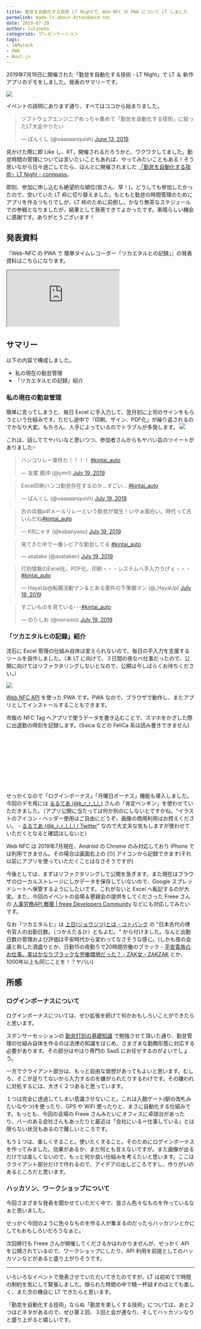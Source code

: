 ```yaml
---
title: 勤怠を自動化する技術 LT Nightで、Web-NFC の PWA について LT しました
permalink: made-lt-about-Attendance-tec
date: 2019-07-20
author: lulzneko
categories: プレゼンテーション
tags:
- JAMstack
- PWA
- Nuxt.js
---
```


2019年7月19日に開催された「勤怠を自動化する技術 - LT Night」で LT ＆ 新作アプリのデモをしました。発表のサマリーです。

![](/articles/assets/lulzneko/develop/develop.jpg)


イベントの説明にあります通り、すべてはココから始まりました。
<blockquote class="twitter-tweet"><p lang="ja" dir="ltr">ソフトウェアエンジニアめっちゃ集めて「勤怠を自動化する技術」に絞ったLT大会やりたい</p>&mdash; ばんくし (@vaaaaanquish) <a href="https://twitter.com/vaaaaanquish/status/1138981053660483584?ref_src=twsrc%5Etfw">June 13, 2019</a></blockquote> <script async src="https://platform.twitter.com/widgets.js" charset="utf-8"></script>

見かけた際に即 Like し、RT。開催されるだろうかと、ワクワクしてました。勤怠時間の管理については言いたいこともあれば、やってみたいこともある！そう思いながら日々過ごしてたら、ほんとに開催されました [「勤怠を自動化する技術」LT Night - connpass](https://connpass.com/event/135463/)。

即刻、参加に申し込むも絶望的な順位(皆さん、早！)。どうしても参加したかったので、空いていた LT 枠に切り替えました。もともと勤怠の時間管理のためにアプリを作るつもりでしが、LT 枠のために前倒し。かなり無茶なスケジュールでの参戦となりましたが、結果として発表できてよかったです。素晴らしい機会に感謝です。ありがとうございます！



## 発表資料
『Web-NFC の PWA で 簡単タイムレコーダー「ツカエタルヒの記録」』の発表資料はこちらになります。
<div class="slide"><iframe src="https://riotz.works/slides/2019-attendance-tech-lt"></iframe></div>


## サマリー
以下の内容で構成しました。
- 私の現在の勤怠管理
- 「ツカエタルヒの記録」紹介


### 私の現在の勤怠管理
簡単に言ってしまうと、毎日 Excel に手入力して、翌月初に上司のサインをもらうという仕組みです。ただし途中で「印刷、サイン、PDF化」が繰り返されるのでかなり大変。もちろん、人手によっているのでトラブルが多発します。
![](/articles/assets/lulzneko/presentation/attendance-lt/01-001.png)

これは、話しててヤバいなと思いつつ、参加者さんからもヤバい旨のツイートがありました💦

<blockquote class="twitter-tweet"><p lang="ja" dir="ltr">ハンコリレー案件だ！！！！ <a href="https://twitter.com/hashtag/kintai_auto?src=hash&amp;ref_src=twsrc%5Etfw">#kintai_auto</a></p>&mdash; 友尾 鏡沖 (@ymrl) <a href="https://twitter.com/ymrl/status/1152172144291303424?ref_src=twsrc%5Etfw">July 19, 2019</a></blockquote> <script async src="https://platform.twitter.com/widgets.js" charset="utf-8"></script>

<blockquote class="twitter-tweet"><p lang="ja" dir="ltr">Excel印刷ハンコ勤怠存在するのか…すごい… <a href="https://twitter.com/hashtag/kintai_auto?src=hash&amp;ref_src=twsrc%5Etfw">#kintai_auto</a></p>&mdash; ばんくし (@vaaaaanquish) <a href="https://twitter.com/vaaaaanquish/status/1152172242307915777?ref_src=twsrc%5Etfw">July 19, 2019</a></blockquote> <script async src="https://platform.twitter.com/widgets.js" charset="utf-8"></script>

<blockquote class="twitter-tweet"><p lang="ja" dir="ltr">古の兵器pdfメールリレーという勤怠が発生！いやぁ面白い。時代って古いんだね<a href="https://twitter.com/hashtag/kintai_auto?src=hash&amp;ref_src=twsrc%5Etfw">#kintai_auto</a></p>&mdash; KBにゃす (@kabanyasu) <a href="https://twitter.com/kabanyasu/status/1152172314349330432?ref_src=twsrc%5Etfw">July 19, 2019</a></blockquote> <script async src="https://platform.twitter.com/widgets.js" charset="utf-8"></script>

<blockquote class="twitter-tweet"><p lang="ja" dir="ltr">見てきた中で一番シビアな勤怠してる <a href="https://twitter.com/hashtag/kintai_auto?src=hash&amp;ref_src=twsrc%5Etfw">#kintai_auto</a></p>&mdash; asatake (@asataken) <a href="https://twitter.com/asataken/status/1152172387737063424?ref_src=twsrc%5Etfw">July 19, 2019</a></blockquote> <script async src="https://platform.twitter.com/widgets.js" charset="utf-8"></script>

<blockquote class="twitter-tweet"><p lang="ja" dir="ltr">打刻情報のExcel化、PDF化、印刷・・・システムへ手入力うげぇ・・・ <a href="https://twitter.com/hashtag/kintai_auto?src=hash&amp;ref_src=twsrc%5Etfw">#kintai_auto</a></p>&mdash; HayaUp@転職活動マン＆とある案件の下準備マン (@_HayaUp) <a href="https://twitter.com/_HayaUp/status/1152172413234233344?ref_src=twsrc%5Etfw">July 19, 2019</a></blockquote> <script async src="https://platform.twitter.com/widgets.js" charset="utf-8"></script>

<blockquote class="twitter-tweet"><p lang="ja" dir="ltr">すごいものを見ている･･･<a href="https://twitter.com/hashtag/kintai_auto?src=hash&amp;ref_src=twsrc%5Etfw">#kintai_auto</a></p>&mdash; のりしお (@norisioo) <a href="https://twitter.com/norisioo/status/1152172502845554688?ref_src=twsrc%5Etfw">July 19, 2019</a></blockquote> <script async src="https://platform.twitter.com/widgets.js" charset="utf-8"></script>


### 「ツカエタルヒの記録」紹介
流石に Excel 管理の仕組み自体は変えられないので、毎日の手入力を支援するツールを自作しました。（本 LT に向けて、３日間の夜なべ仕事だったので、公開に向けてはリファクタリングしないとなので、公開は今しばらくお待ちください。）

![](/articles/assets/lulzneko/presentation/attendance-lt/01-002.png)

[Web NFC API](https://w3c.github.io/web-nfc/) を使った PWA です。PWA なので、ブラウザで動作し、またアプリとしてインストールすることもできます。

市販の NFC Tag へアプリで使うデータを書き込むことで、スマホをかざした際に出退勤の時刻を記録します。(Suica などの FeliCa 系は読み書きできません)
<div class="iframely-embed"><div class="iframely-responsive" style="height: 140px; padding-bottom: 0;"><a href="https://amazon.co.jp/dp/B018HX4N8G" data-iframely-url="//cdn.iframe.ly/UhVvvNZ"></a></div></div><script async src="//cdn.iframe.ly/embed.js" charset="utf-8"></script>

せっかくなので「ログインボーナス」「月曜日ボーナス」機能も導入しました。今回のデモ用には [るるてあ (@k_r_r_l_l_)](https://twitter.com/k_r_r_l_l_) さんの「肯定ペンギン」を使わせていただきました。（アプリ公開に当たっては何か別のにしないとですかね。"イラストのアイコン・ヘッダー使用はご自由にどうぞ。画像の商用利用はお控えください。 - [るるてあ (@k_r_r_l_l_) / Twitter](https://twitter.com/k_r_r_l_l_)" なので大丈夫な気もしますが使わせていただくとなると確認はしないと）

Web NFC は 2019年7月現在、Android の Chrome のみ対応しており iPhone では利用できません。その場合は画面右上の [⏰] アイコンから記録できます(それ以前にアプリを使っていただくことはなさそうですが)

今後としては、まずはリファクタリングして公開を急ぎます。また現在はブラウザのローカルストレージにしかデータを保存していないので、Google スプレッドシートへ保管するようにしたいです。これがないと Excel へ転記するのが大変。また、今回のイベントの会場＆懇親会の提供をしてくださった Freee さんの [人事労務API 概要 | freee Developers Community](https://developer.freee.co.jp/docs/hr) などにも対応してみたいです。

なお「ツカエタルヒ」は [上日(ジョウジツ)とは - コトバンク](https://kotobank.jp/word/%E4%B8%8A%E6%97%A5-531802) の "日本古代の律令官人の出勤日数。〈つかえたるひ〉ともよむ。" から付けました。なんと出勤日数の管理および評価は平安時代から変わってなさそうな感じ。(しかも夜の会議と称した酒盛りとか、日勤15の夜勤５で20時間労働のブラック - [平安貴族のお仕事、実はかなりブラックな労働環境だった？ - ZAK女 - ZAKZAK](https://www.zakzak.co.jp/zakjyo/watcher/news/20170524/wat1705242010004-n1.htm) とか、1000年以上も同じことを！？ヤバい)


## 所感

### ログインボーナスについて
ログインボーナスについては、ぜひ拡張を続けて何かおもしろいことができたらと思います。

スポンサーセッションの [勤怠打刻の基礎知識](https://speakerdeck.com/ymrl/qin-dai-da-ke-falseji-chu-zhi-shi) で勉強させて頂いた通り、勤怠管理の仕組み自体を作るのは法律の知識をはじめ、さまざまな勤務形態に対応する必要があります。その部分はやはり専門の SaaS にお任せするのがよいでしょう。

一方でクライアント部分は、もっと自由な発想があってもよいと思います。むしろ、そこが足りてないから入力するのを嫌がられたりするわけです。その嫌われに対処するには、大きく２つあると思っています。

１つは完全に透過してしまい意識させないこと。これは入館ゲート(駅の改札みたいなやつ)を使ったり、GPS や WiFi 使ったりと、まさに自動化する仕組みです。もっとも、今回の会場の Freee さんみたいにオフィスに卓球台があったり、バーのある会社さんもあったりと最近は「会社にいる＝仕事している」とは限らない状況もあるので難しいところです。

もう１つは、楽しくすること。使いたくすること。そのためにログインボーナスを作ってみました。効果があるか、まだ何とも言えないですが。また画像が出るだけでは楽しくないので、もっと何か良い仕組みを考えたいと思います。ここはクライアント部分だけで作れるので、アイデアの出しどころですし、作りがいのあるところだと思います。


### ハッカソン、ワークショップについて
今回さまざまな発表を聞かせていただく中で、皆さん色々なものを作っているなぁと思いました。

せっかく今回のように色々なものを作る人が集まるのだったらハッカソンとかにしてもおもしろいだろうなぁと。

次回移行も Freee さんが開催してくださるかはわかりませんが、せっかく API を公開されているので、ワークショップにしたり、API 利用を前提としてのハッカソンなどがあると盛り上がりそうです。



----

いろいろなイベントで発表させていただいてきたのですが、LT は初めてで時間の制約を気にして緊張しました。限られた時間の中で精一杯話すのはとても楽しく、また次の機会に LT できたらと思います。

「勤怠を自動化する技術」ならぬ「勤怠を楽しくする技術」については、あと２つほどネタがあるので、ぜひ第２回、３回と会が連なり、そしてハッカソンなりと盛り上がると嬉しいです。
